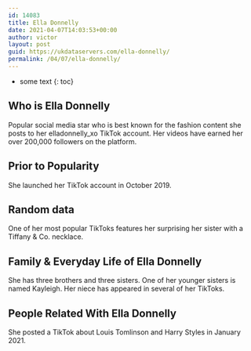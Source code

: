 ```yaml
---
id: 14083
title: Ella Donnelly
date: 2021-04-07T14:03:53+00:00
author: victor
layout: post
guid: https://ukdataservers.com/ella-donnelly/
permalink: /04/07/ella-donnelly/
---
```


* some text
{: toc}


## Who is Ella Donnelly



Popular social media star who is best known for the fashion content she posts to her elladonnelly_xo TikTok account. Her videos have earned her over 200,000 followers on the platform. 

                
                
                
## Prior to Popularity



She launched her TikTok account in October 2019. 

                
                
                
## Random data



One of her most popular TikToks features her surprising her sister with a Tiffany & Co. necklace. 

                
                
                
## Family & Everyday Life of Ella Donnelly



She has three brothers and three sisters. One of her younger sisters is named Kayleigh. Her niece has appeared in several of her TikToks. 

                
                
                
## People Related With Ella Donnelly



She posted a TikTok about Louis Tomlinson and Harry Styles in January 2021.

                
              
            
          
          
          